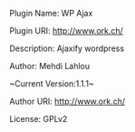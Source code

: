 Plugin Name: WP Ajax

Plugin URI: http://www.ork.ch/

Description: Ajaxify wordpress

Author: Mehdi Lahlou

~Current Version:1.1.1~

Author URI: http://www.ork.ch/

License: GPLv2
